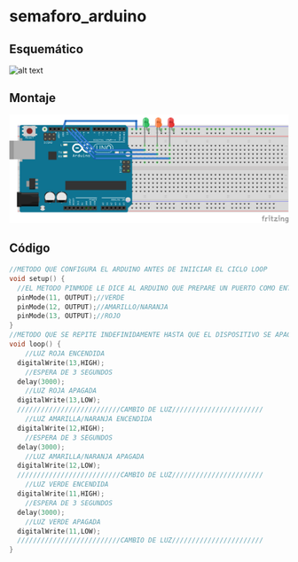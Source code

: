 # semaforo_arduino
## Esquemático
![alt text](https://github.com/fxneiram/semaforo_arduino/blob/master/Semaforo_esquem%C3%A1tico.png)
## Montaje
![alt text](https://github.com/fxneiram/semaforo_arduino/blob/master/Semaforo_bb.png)
## Código
```c
//METODO QUE CONFIGURA EL ARDUINO ANTES DE INIICIAR EL CICLO LOOP
void setup() {
  //EL METODO PINMODE LE DICE AL ARDUINO QUE PREPARE UN PUERTO COMO ENTRADA O SALIDA
  pinMode(11, OUTPUT);//VERDE
  pinMode(12, OUTPUT);//AMARILLO/NARANJA
  pinMode(13, OUTPUT);//ROJO
}
//METODO QUE SE REPITE INDEFINIDAMENTE HASTA QUE EL DISPOSITIVO SE APAGUE
void loop() {
	//LUZ ROJA ENCENDIDA
  digitalWrite(13,HIGH);
	//ESPERA DE 3 SEGUNDOS
  delay(3000);
	//LUZ ROJA APAGADA
  digitalWrite(13,LOW);
  //////////////////////////CAMBIO DE LUZ///////////////////////
	//LUZ AMARILLA/NARANJA ENCENDIDA
  digitalWrite(12,HIGH);
	//ESPERA DE 3 SEGUNDOS
  delay(3000);
	//LUZ AMARILLA/NARANJA APAGADA
  digitalWrite(12,LOW);
  //////////////////////////CAMBIO DE LUZ///////////////////////
	//LUZ VERDE ENCENDIDA
  digitalWrite(11,HIGH);
	//ESPERA DE 3 SEGUNDOS
  delay(3000);
	//LUZ VERDE APAGADA
  digitalWrite(11,LOW);
  //////////////////////////CAMBIO DE LUZ///////////////////////
}
```

